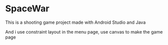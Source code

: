 # SpaceWar
This is a shooting game project made with Android Studio and Java

And i use constraint layout in the menu page, use canvas to make the game page

